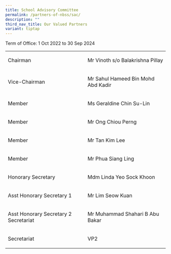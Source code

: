 ```yaml
---
title: School Advisory Committee
permalink: /partners-of-nbss/sac/
description: ""
third_nav_title: Our Valued Partners
variant: tiptap
---
```

<p>Term of Office: 1 Oct 2022 to 30 Sep 2024</p>
<table style="minWidth: 50px">
<colgroup>
<col>
<col>
</colgroup>
<tbody>
<tr>
<td rowspan="1" colspan="1">
<p>Chairman</p>
</td>
<td rowspan="1" colspan="1">
<p>Mr Vinoth s/o Balakrishna Pillay</p>
</td>
</tr>
<tr>
<td rowspan="1" colspan="1">
<p>Vice-Chairman</p>
</td>
<td rowspan="1" colspan="1">
<p>Mr Sahul Hameed Bin Mohd Abd Kadir</p>
</td>
</tr>
<tr>
<td rowspan="1" colspan="1">
<p>Member</p>
</td>
<td rowspan="1" colspan="1">
<p>Ms Geraldine Chin Su-Lin</p>
</td>
</tr>
<tr>
<td rowspan="1" colspan="1">
<p>Member</p>
</td>
<td rowspan="1" colspan="1">
<p>Mr Ong Chiou Perng</p>
</td>
</tr>
<tr>
<td rowspan="1" colspan="1">
<p>Member</p>
</td>
<td rowspan="1" colspan="1">
<p>Mr Tan Kim Lee</p>
</td>
</tr>
<tr>
<td rowspan="1" colspan="1">
<p>Member</p>
</td>
<td rowspan="1" colspan="1">
<p>Mr Phua Siang Ling</p>
</td>
</tr>
<tr>
<td rowspan="1" colspan="1">
<p>Honorary Secretary</p>
</td>
<td rowspan="1" colspan="1">
<p>Mdm Linda Yeo Sock Khoon</p>
</td>
</tr>
<tr>
<td rowspan="1" colspan="1">
<p>Asst Honorary Secretary 1</p>
</td>
<td rowspan="1" colspan="1">
<p>Mr Lim Seow Kuan</p>
</td>
</tr>
<tr>
<td rowspan="1" colspan="1">
<p>Asst Honorary Secretary 2 Secretariat</p>
</td>
<td rowspan="1" colspan="1">
<p>Mr Muhammad Shahari B Abu Bakar</p>
</td>
</tr>
<tr>
<td rowspan="1" colspan="1">
<p>Secretariat</p>
</td>
<td rowspan="1" colspan="1">
<p>VP2</p>
</td>
</tr>
</tbody>
</table>
<p></p>